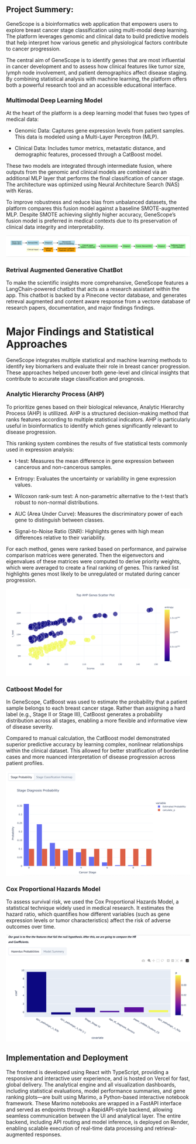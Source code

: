 ## Project Summery: 

GeneScope is a bioinformatics web application that empowers users to explore breast cancer stage classification using multi-modal deep learning. The platform leverages genomic and clinical data to build predictive models that help interpret how various genetic and physiological factors contribute to cancer progression.

The central aim of GeneScope is to identify genes that are most influential in cancer development and to assess how clinical features like tumor size, lymph node involvement, and patient demographics affect disease staging. By combining statistical analysis with machine learning, the platform offers both a powerful research tool and an accessible educational interface.

### Multimodal Deep Learning Model

At the heart of the platform is a deep learning model that fuses two types of medical data:

* Genomic Data: Captures gene expression levels from patient samples. This data is modeled using a Multi-Layer Perceptron (MLP).

* Clinical Data: Includes tumor metrics, metastatic distance, and demographic features, processed through a CatBoost model.

These two models are integrated through intermediate fusion, where outputs from the genomic and clinical models are combined via an additional MLP layer that performs the final classification of cancer stage. The architecture was optimized using Neural Architecture Search (NAS) with Keras.

To improve robustness and reduce bias from unbalanced datasets, the platform compares this fusion model against a baseline SMOTE-augmented MLP. Despite SMOTE achieving slightly higher accuracy, GeneScope’s fusion model is preferred in medical contexts due to its preservation of clinical data integrity and interpretability.

![CatBook MLP mutimodal](./media/catMLP.png)

### Retrival Augmented Generative ChatBot

To make the scientific insights more comprehansive, GeneScope features a LangChain-powered chatbot that acts as a research assistant within the app. This chatbot is backed by a Pinecone vector database, and generates retreval augmented and content aware response from a vectore database of research papers, documentation, and major findings findings.



# Major Findings and Statistical Approaches
GeneScope integrates multiple statistical and machine learning methods to identify key biomarkers and evaluate their role in breast cancer progression. These approaches helped uncover both gene-level and clinical insights that contribute to accurate stage classification and prognosis.

### Analytic Hierarchy Process (AHP)
To prioritize genes based on their biological relevance, Analytic Hierarchy Process (AHP) is utillized. AHP is a structured decision-making method that ranks features according to multiple statistical indicators. AHP is particularly useful in bioinformatics to identify which genes significantly relevant to disease progression.

This ranking system combines the results of five statistical tests commonly used in expression analysis:

* t-test: Measures the mean difference in gene expression between cancerous and non-cancerous samples.

* Entropy: Evaluates the uncertainty or variability in gene expression values.

* Wilcoxon rank-sum test: A non-parametric alternative to the t-test that’s robust to non-normal distributions.

* AUC (Area Under Curve): Measures the discriminatory power of each gene to distinguish between classes.

* Signal-to-Noise Ratio (SNR): Highlights genes with high mean differences relative to their variability.

For each method, genes were ranked based on performance, and pairwise comparison matrices were generated. Then the eigenvectors and eigenvalues of these matrices were computed to derive priority weights, which were averaged to create a final ranking of genes. This ranked list highlights genes most likely to be unregulated or mutated during cancer progression.

![AHP](./media/AHP.png)

### Catboost Model for 

In GeneScope, CatBoost was used to estimate the probability that a patient sample belongs to each breast cancer stage. Rather than assigning a hard label (e.g., Stage II or Stage III), CatBoost generates a probability distribution across all stages, enabling a more flexible and informative view of disease severity.

Compared to manual calculation, the CatBoost model demonstrated superior predictive accuracy by learning complex, nonlinear relationships within the clinical dataset. This allowed for better stratification of borderline cases and more nuanced interpretation of disease progression across patient profiles.

![AHP](./media/Catboos.png)
### Cox Proportional Hazards Model

To assess survival risk, we used the Cox Proportional Hazards Model, a statistical technique widely used in medical research. It estimates the hazard ratio, which quantifies how different variables (such as gene expression levels or tumor characteristics) affect the risk of adverse outcomes over time.

![cox](./media/cox.png)
## Implementation and Deployment

The frontend is developed using React with TypeScript, providing a responsive and interactive user experience, and is hosted on Vercel for fast, global delivery. The analytical engine and all visualization dashboards, including statistical evaluations, model performance summaries, and gene ranking plots—are built using Marimo, a Python-based interactive notebook framework. These Marimo notebooks are wrapped in a FastAPI interface and served as endpoints through a RapidAPI-style backend, allowing seamless communication between the UI and analytical layer. The entire backend, including API routing and model inference, is deployed on Render, enabling scalable execution of real-time data processing and retrieval-augmented responses.


